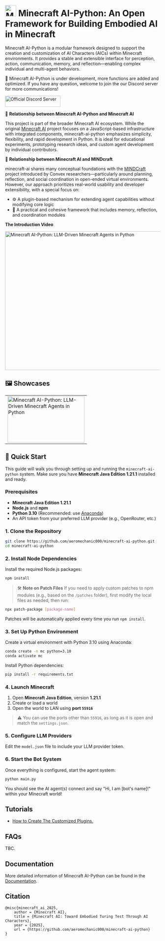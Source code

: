 # <img src="https://s2.loli.net/2025/04/18/RWaFJkY4gSDLViy.png" alt="Minecraft AI" width="36" height="36"> Minecraft AI-Python: An Open Framework for Building Embodied AI in Minecraft

Minecraft AI-Python is a modular framework designed to support the creation and customization of AI Characters (AICs) within Minecraft environments. It provides a stable and extensible interface for perception, action, communication, memory, and reflection—enabling complex individual and multi-agent behaviors.

🦾 Minecraft AI-Python is under development, more functions are added and optimized. If you have any question, welcome to join the our Discord server for more communications! 

<a href="https://discord.gg/RKjspnTBmb" target="_blank"><img src="https://s2.loli.net/2025/04/18/CEjdFuZYA4pKsQD.png" alt="Official Discord Server" width="180" height="36"></a>

🪇 **Relationship between Minecraft AI-Python and Minecraft AI**

This project is part of the broader Minecraft AI ecosystem. While the original [Minecraft AI](https://github.com/aeromechanic000/minecraft-ai) project focuses on a JavaScript-based infrastructure with integrated components, minecraft-ai-python emphasizes simplicity, flexibility, and rapid development in Python. It is ideal for educational experiments, prototyping research ideas, and custom agent development by individual contributors.

🤖 **Relationship between Minecraft AI and MINDcraft**

minecraft-ai shares many conceptual foundations with the [MINDCraft](https://github.com/kolbytn/mindcraft) project introduced by Convex researchers—particularly around planning, reflection, and social coordination in open-ended virtual environments. However, our approach prioritizes real-world usability and developer extensibility, with a special focus on:
    
- ⚙️️ A plugin-based mechanism for extending agent capabilities without modifying core logic
- 🧪 A practical and cohesive framework that includes memory, reflection, and coordination modules 

**The Introduction Video**

<a href="https://www.youtube.com/watch?v=9phN6OWPmKg" target="_blank"><img src="https://s2.loli.net/2025/04/09/Kk35BEwvVlUuq9C.png" alt="Minecraft AI-Python: LLM-Driven Minecraft Agents in Python" width="800" height="450"></a>

## 🖼️ Showcases 

<table>
<tr>
<td><img src="https://s2.loli.net/2025/04/09/CKwbHroZaj4xJSU.gif" alt="Minecraft AI-Python: LLM-Driven Minecraft Agents in Python" width="250" height="150"></td>
</tr>
</table>

## 🚀 Quick Start 
This guide will walk you through setting up and running the `minecraft-ai-python` system. Make sure you have **Minecraft Java Edition 1.21.1** installed and ready.

### Prerequisites

* **Minecraft Java Edition 1.21.1**
* **Node.js** and **npm**
* **Python 3.10** (Recommended: use [Anaconda](https://www.anaconda.com/))
* An API token from your preferred LLM provider (e.g., OpenRouter, etc.)

### 1. Clone the Repository

```bash
git clone https://github.com/aeromechanic000/minecraft-ai-python.git
cd minecraft-ai-python
```

### 2. Install Node Dependencies

Install the required Node.js packages:

```bash
npm install
```

> 🛠️ **Note on Patch Files**
> If you need to apply custom patches to npm modules (e.g., based on the `/patches` folder), first modify the local files as needed, then run:

```bash
npx patch-package [package-name]
```

Patches will be automatically applied every time you run `npm install`.

### 3. Set Up Python Environment

Create a virtual environment with Python 3.10 using Anaconda:

```bash
conda create -n mc python=3.10
conda activate mc
```

Install Python dependencies:

```bash
pip install -r requirements.txt
```

### 4. Launch Minecraft

1. Open **Minecraft Java Edition**, version **1.21.1**
2. Create or load a world
3. Open the world to LAN using **port `55916`**

> ⚠️ You can use the ports other than `55916`, as long as it is open and match the `settings.json`.

### 5. Configure LLM Providers

Edit the `model.json` file to include your LLM provider token.

### 6. Start the Bot System

Once everything is configured, start the agent system:

```bash
python main.py
```

You should see the AI agent(s) connect and say "Hi, I am [bot's name]!" within your Minecraft world!

## Tutorials 

- [How to Create The Customized Plugins.](https://github.com/aeromechanic000/minecraft-ai-python/blob/main/tutorials/create_customized_plugins.md)

## FAQs
TBC.

## Documentation

More detailed information of Minecraft AI-Python can be found in the [Documentation](https://github.com/aeromechanic000/minecraft-ai-python/tree/main/doc).

## Citation
```
@misc{minecraft_ai_2025,
    author = {Minecraft AI},
    title = {Minecraft AI: Toward Embodied Turing Test Through AI Characters},
    year = {2025},
    url = {https://github.com/aeromechanic000/minecraft-ai-python}
}
```
